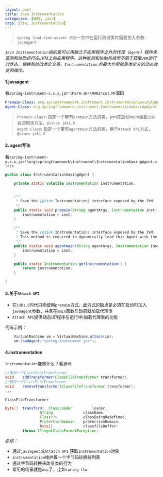 ```yaml
---
layout: post
title: Java Instrumentation
categories: [编程, java]
tags: [ltw, instrumentation]
---
```


> `spring load-time-weaver 用法`一文中在运行测试类时需要加入参数`-javaagent`

*`Java Instrumentation`指的是可以用独立于应用程序之外的代理（`agent`）程序来监测和协助运行在JVM上的应用程序。这种监测和协助包括但不限于获取`JVM`运行时状态，替换和修改类定义等。`Instrumentation` 的最大作用就是类定义的动态改变和操作。*

#### 1.javaagent

看`spring-instrument-x.x.x.jar!\META-INF\MANIFEST.MF`源码
```yaml
Premain-Class: org.springframework.instrument.InstrumentationSavingAgent
Agent-Class: org.springframework.instrument.InstrumentationSavingAgent
```
> `Premain-Class`: 指定一个带有`premain`方法的类，jvm在启动main函数`之前`会调用该方法，`@since jdk1.5`   
> `Agent-Class`: 指定一个带有`agentmain`方法的类，用于`Attach API`方式，`@since jdk1.6`

#### 2. agent写法
看`spring-instrument-x.x.x.jar!\org\springframework\instrument\InstrumentationSavingAgent.class`
```java
public class InstrumentationSavingAgent {

	private static volatile Instrumentation instrumentation;


	/**
	 * Save the {@link Instrumentation} interface exposed by the JVM.
	 */
	public static void premain(String agentArgs, Instrumentation inst) {
		instrumentation = inst;
	}

	/**
	 * Save the {@link Instrumentation} interface exposed by the JVM.
	 * This method is required to dynamically load this Agent with the Attach API.
	 */
	public static void agentmain(String agentArgs, Instrumentation inst) {
		instrumentation = inst;
	}

	public static Instrumentation getInstrumentation() {
		return instrumentation;
	}

}
```

#### 3.关于`Attach API`
* 在`jdk1.5`时代只能使用`premain`方式，此方式的缺点是必须在启动时加入`javaagent`参数，并且在`main`函数启动前就加载代理类
* `Attach API`提供动态(即程序在运行中)加载代理类的功能

代码示例：
```java
    VirtualMachine vm = VirtualMachine.attach(id);
    vm.loadAgent("spring-instrument.jar");
```

#### 4.instrumentation
`instrumentation`能做什么？看源码
```java
//增加一个ClassFileTransformer
void    addTransformer(ClassFileTransformer transformer);
//删除一个ClassFileTransformer
void    removeTransformer(ClassFileTransformer transformer);
...
```
`ClassFileTransformer`
```java
byte[]  transform(  ClassLoader         loader,
                String              className,
                Class<?>            classBeingRedefined,
                ProtectionDomain    protectionDomain,
                byte[]              classfileBuffer)
        throws IllegalClassFormatException;
```

*总结：*
* 通过`javaagent`或`Attatch API` 获取`instrumentation`对象
* `instrumentation`维护着一个字节码转换器列表
* 通过字节码转换来改变类的行为
* 常用的场景就是`aop`了，比如`spring-ltw`